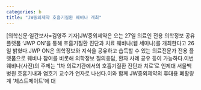 ```yaml
---
categories: b
title: "JW중외제약 호흡기질환 웨비나 개최"
---
```

[의학신문·일간보사=김영주 기자]JW중외제약은 오는 27일 의료인 전용 의학정보 공유 플랫폼 ‘JWP ON’을 통해 호흡기질환 진단과 치료 웨비나(웹 세미나)를 개최한다고 26일 밝혔다.JWP ON은 의학정보와 지식을 공유하고 습득할 수 있는 의료전문가 전용 플랫폼으로 웨비나 참여를 비롯해 의학정보 질의응답, 환자 사례 공유 등이 가능하다.이번 웨비나(사진)의 주제는 ‘1차 의료기관에서의 호흡기질환 진단과 치료’로 인제대 서울백병원 호흡기내과 염호기 교수가 연자로 나선다.이와 함께 JW중외제약의 휴대용 폐활량계 ‘체스트메이트’에 대